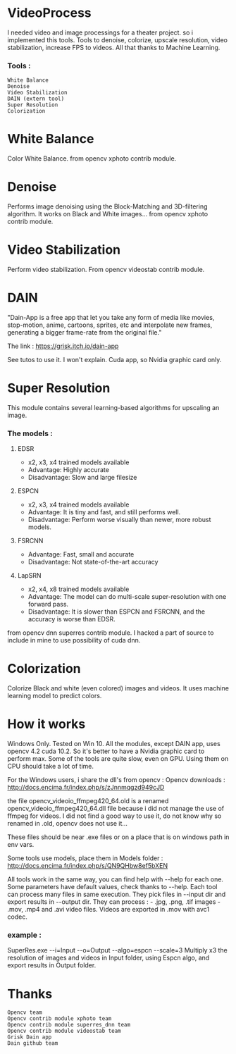 # VideoProcess
I needed video and image processings for a theater project. so i implemented this tools.
Tools to denoise, colorize, upscale resolution, video stabilization, increase FPS to videos.
All that thanks to Machine Learning.
### Tools :
```
White Balance
Denoise
Video Stabilization
DAIN (extern tool)
Super Resolution
Colorization
```

# White Balance
Color White Balance.
from opencv xphoto contrib module.

# Denoise
Performs image denoising using the Block-Matching and 3D-filtering algorithm.
It works on Black and White images...
from opencv xphoto contrib module.

# Video Stabilization
Perform video stabilization.
From opencv videostab contrib module. 

# DAIN
"Dain-App is a free app that let you take any form of media like movies, stop-motion, anime, cartoons,
sprites, etc and interpolate new frames, generating a bigger frame-rate from the original file."

The link : https://grisk.itch.io/dain-app

See tutos to use it. I won't explain.
Cuda app, so Nvidia graphic card only.

# Super Resolution
This module contains several learning-based algorithms for upscaling an image.
### The models :
1. EDSR
    - x2, x3, x4 trained models available
    - Advantage: Highly accurate
    - Disadvantage: Slow and large filesize

2. ESPCN
    - x2, x3, x4 trained models available
    - Advantage: It is tiny and fast, and still performs well.
    - Disadvantage: Perform worse visually than newer, more robust models.
    
3. FSRCNN
    - Advantage: Fast, small and accurate
    - Disadvantage: Not state-of-the-art accuracy
    
4. LapSRN
    - x2, x4, x8 trained models available
    - Advantage: The model can do multi-scale super-resolution with one forward pass.
    - Disadvantage: It is slower than ESPCN and FSRCNN, and the accuracy is worse than EDSR.
    
from opencv dnn superres contrib module.
I hacked a part of source to include in mine to use possibility of cuda dnn.

# Colorization
Colorize Black and white (even colored) images and videos.
It uses machine learning model to predict colors.

# How it works
Windows Only. Tested on Win 10.
All the modules, except DAIN app, uses opencv 4.2 cuda 10.2.
So it's better to have a Nvidia graphic card to perform max.
Some of the tools are quite slow, even on GPU. Using them on CPU should take a lot of time.

For the Windows users, i share the dll's from opencv :
Opencv downloads : http://docs.encima.fr/index.php/s/zJnnmqgzd949cJD

the file opencv_videoio_ffmpeg420_64.old is a renamed opencv_videoio_ffmpeg420_64.dll file because i did not
manage the use of ffmpeg for videos. I did not find a good way to use it, do not know why so renamed in .old,
opencv does not use it...

These files should be near .exe files or on a place that is on windows path in env vars.

Some tools use models, place them in Models folder : http://docs.encima.fr/index.php/s/QN9QHbw8ef5bXEN

All tools work in the same way, you can find help with --help for each one.
Some parameters have default values, check thanks to --help.
Each tool can process many files in same execution. They pick files in --input dir and export results in --output dir.
They can process :
    - .jpg, .png, .tif images
    - .mov, .mp4 and .avi video files.
      Videos are exported in .mov with avc1 codec.

### example :
SuperRes.exe --i=Input --o=Output --algo=espcn --scale=3
Multiply x3 the resolution of images and videos in Input folder, using Espcn algo, and export results in Output folder.

# Thanks
```
Opencv team
Opencv contrib module xphoto team
Opencv contrib module superres_dnn team
Opencv contrib module videostab team
Grisk Dain app
Dain github team
```


